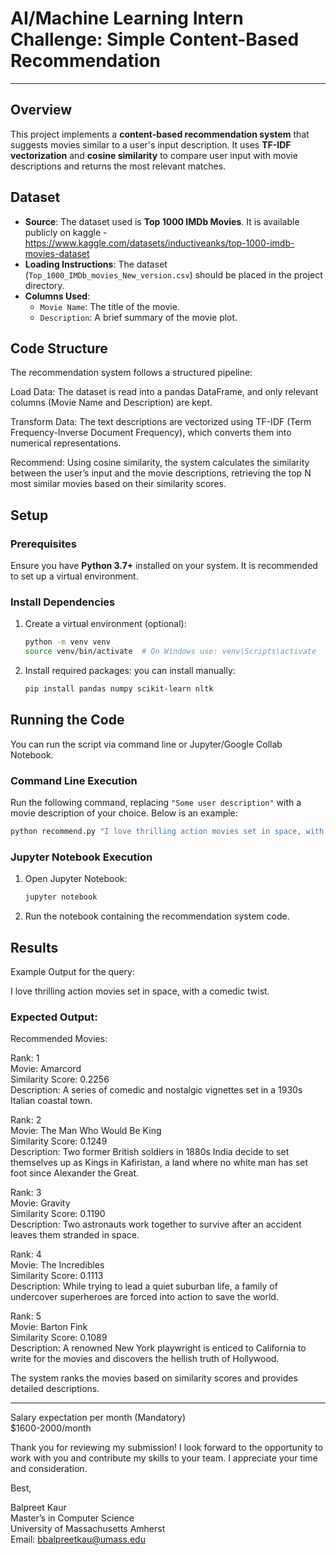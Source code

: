 # AI/Machine Learning Intern Challenge: Simple Content-Based Recommendation

---

## Overview

This project implements a **content-based recommendation system** that suggests movies similar to a user's input description. It uses **TF-IDF vectorization** and **cosine similarity** to compare user input with movie descriptions and returns the most relevant matches.

## Dataset

- **Source**: The dataset used is **Top 1000 IMDb Movies**. It is available publicly on kaggle - https://www.kaggle.com/datasets/inductiveanks/top-1000-imdb-movies-dataset
- **Loading Instructions**: The dataset (`Top_1000_IMDb_movies_New_version.csv`) should be placed in the project directory.
- **Columns Used**:
  - `Movie Name`: The title of the movie.
  - `Description`: A brief summary of the movie plot.

## Code Structure

The recommendation system follows a structured pipeline:

Load Data: The dataset is read into a pandas DataFrame, and only relevant columns (Movie Name and Description) are kept.

Transform Data: The text descriptions are vectorized using TF-IDF (Term Frequency-Inverse Document Frequency), which converts them into numerical representations.

Recommend: Using cosine similarity, the system calculates the similarity between the user’s input and the movie descriptions, retrieving the top N most similar movies based on their similarity scores.

## Setup

### Prerequisites

Ensure you have **Python 3.7+** installed on your system. It is recommended to set up a virtual environment.

### Install Dependencies

1. Create a virtual environment (optional):
   ```sh
   python -m venv venv
   source venv/bin/activate  # On Windows use: venv\Scripts\activate
   ```
2. Install required packages:
   you can install manually:
   ```sh
   pip install pandas numpy scikit-learn nltk
   ```

## Running the Code

You can run the script via command line or Jupyter/Google Collab Notebook.

### Command Line Execution

Run the following command, replacing `"Some user description"` with a movie description of your choice. Below is an example:

```sh
python recommend.py "I love thrilling action movies set in space, with a comedic twist."
```

### Jupyter Notebook Execution

1. Open Jupyter Notebook:
   ```sh
   jupyter notebook
   ```
2. Run the notebook containing the recommendation system code.

## Results

Example Output for the query:


I love thrilling action movies set in space, with a comedic twist.


### Expected Output:


Recommended Movies:

Rank: 1  
Movie: Amarcord   
Similarity Score: 0.2256   
Description: A series of comedic and nostalgic vignettes set in a 1930s Italian coastal town.  

Rank: 2   
Movie: The Man Who Would Be King   
Similarity Score: 0.1249   
Description: Two former British soldiers in 1880s India decide to set themselves up as Kings in Kafiristan, a land where no white man has set foot since Alexander the Great.

Rank: 3   
Movie: Gravity   
Similarity Score: 0.1190   
Description: Two astronauts work together to survive after an accident leaves them stranded in space.

Rank: 4   
Movie: The Incredibles   
Similarity Score: 0.1113   
Description: While trying to lead a quiet suburban life, a family of undercover superheroes are forced into action to save the world.

Rank: 5   
Movie: Barton Fink   
Similarity Score: 0.1089   
Description: A renowned New York playwright is enticed to California to write for the movies and discovers the hellish truth of Hollywood.

The system ranks the movies based on similarity scores and provides detailed descriptions.

---

Salary expectation per month (Mandatory)   
$1600-2000/month

Thank you for reviewing my submission! I look forward to the opportunity to work with you and contribute my skills to your team. I appreciate your time and consideration.

Best,

Balpreet Kaur  
Master’s in Computer Science  
University of Massachusetts Amherst  
Email: bbalpreetkau@umass.edu


